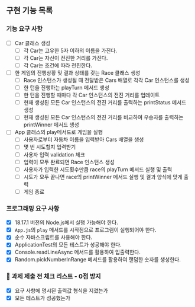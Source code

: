 ## 구현 기능 목록

### 기능 요구 사항

- [ ] Car 클래스 생성
  - [ ] 각 Car는 고유한 5자 이하의 이름을 가진다.
  - [ ] 각 Car는 자신이 전진한 거리를 가진다.
  - [ ] 각 Car는 조건에 따라 전진한다.
- [ ] 한 게임의 진행상황 및 결과 상태를 갖는 Race 클래스 생성
  - [ ] Race 인스턴스가 생성될 때 전달받은 Cars 배열로 각각 Car 인스턴스를 생성
  - [ ] 한 턴을 진행하는 playTurn 메서드 생성
  - [ ] 한 턴을 진행할 때마다 각 Car 인스턴스의 전진 거리를 업데이트
  - [ ] 현재 생성된 모든 Car 인스턴스의 전진 거리를 출력하는 printStatus 메서드 생성
  - [ ] 현재 생성된 모든 Car 인스턴스의 전진 거리를 비교하여 우승자를 출력하는 printWinner 메서드 생성
- [ ] App 클래스의 play메서드로 게임을 실행
  - [ ] 사용자로부터 자동차 이름을 입력받아 Cars 배열을 생성
  - [ ] 몇 번 시도할지 입력받기
  - [ ] 사용자 입력 validation 체크
  - [ ] 입력이 모두 완료되면 Race 인스턴스 생성
  - [ ] 사용자가 입력한 시도횟수만큼 race의 playTurn 메서드 실행 및 출력
  - [ ] 시도가 모두 끝나면 race의 printWinner 메서드 실행 및 결과 양식에 맞게 출력
  - [ ] 게임 종료
### 프로그래밍 요구 사항

- [x]  18.17.1 버전의 Node.js에서 실행 가능해야 한다.
- [x]  `App.js`의 `play` 메서드를 시작점으로 프로그램이 실행되어야 한다.
- [x]  순수 자바스크립트를 사용해야 한다.
- [x]  ApplicationTest의 모든 테스트가 성공해야 한다.
- [x]  Console.readLineAsync 메서드를 활용하여 입출력한다.
- [x]  Random.pickNumberInRange 메서드를 활용하여 랜덤한 숫자를 생성한다.

### 🚨 과제 제출 전 체크 리스트 - 0점 방지

- [x]  요구 사항에 명시된 출력값 형식을 지켰는가
- [x]  모든 테스트가 성공했는가